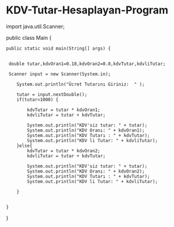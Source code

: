 # KDV-Tutar-Hesaplayan-Program

import java.util.Scanner;

public class Main {

    public static void main(String[] args) {


     double tutar,kdvOran1=0.18,kdvOran2=0.8,kdvTutar,kdvliTutar;

     Scanner input = new Scanner(System.in);

        System.out.println("Ücret Tutarını Giriniz:  " );

        tutar = input.nextDouble();
        if(tutar<1000) {

            kdvTutar = tutar * kdvOran1;
            kdvliTutar = tutar + kdvTutar;

            System.out.println("KDV'siz tutar: " + tutar);
            System.out.println("KDV Oranı: " + kdvOran1);
            System.out.println("KDV Tutarı : " + kdvTutar);
            System.out.println("KDV li Tutar: " + kdvliTutar);
        }else{
            kdvTutar = tutar * kdvOran2;
            kdvliTutar = tutar + kdvTutar;

            System.out.println("KDV'siz tutar: " + tutar);
            System.out.println("KDV Oranı: " + kdvOran2);
            System.out.println("KDV Tutarı : " + kdvTutar);
            System.out.println("KDV li Tutar: " + kdvliTutar);

        }

        
    }
}
